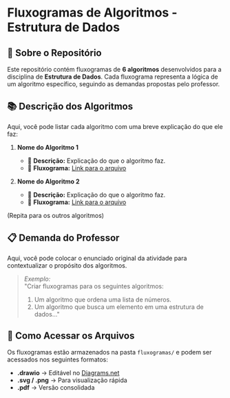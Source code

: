 # **Fluxogramas de Algoritmos - Estrutura de Dados**  

## 📌 **Sobre o Repositório**  
Este repositório contém fluxogramas de **6 algoritmos** desenvolvidos para a disciplina de **Estrutura de Dados**. Cada fluxograma representa a lógica de um algoritmo específico, seguindo as demandas propostas pelo professor.  

## 📚 **Descrição dos Algoritmos**  
Aqui, você pode listar cada algoritmo com uma breve explicação do que ele faz:  

1. **Nome do Algoritmo 1**  
   - 📌 **Descrição:** Explicação do que o algoritmo faz.  
   - 📜 **Fluxograma:** [Link para o arquivo](./fluxogramas/algoritmo1.png)  

2. **Nome do Algoritmo 2**  
   - 📌 **Descrição:** Explicação do que o algoritmo faz.  
   - 📜 **Fluxograma:** [Link para o arquivo](./fluxogramas/algoritmo2.png)  

(Repita para os outros algoritmos)  

## 📋 **Demanda do Professor**  
Aqui, você pode colocar o enunciado original da atividade para contextualizar o propósito dos algoritmos.  

> *Exemplo:*  
> "Criar fluxogramas para os seguintes algoritmos:  
> 1. Um algoritmo que ordena uma lista de números.  
> 2. Um algoritmo que busca um elemento em uma estrutura de dados..."  

## 📂 **Como Acessar os Arquivos**  
Os fluxogramas estão armazenados na pasta `fluxogramas/` e podem ser acessados nos seguintes formatos:  
- **.drawio** → Editável no [Diagrams.net](https://app.diagrams.net/)  
- **.svg / .png** → Para visualização rápida  
- **.pdf** → Versão consolidada  
